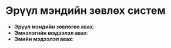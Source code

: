 # Эрүүл мэндийн зөвлөх систем

- **Эрүүл мэндийн зөвлөгөө авах**: 
- **Эмнэлэгийн мэдээлэл авах**: 
- **Эмийн мэдээлэл авах**: